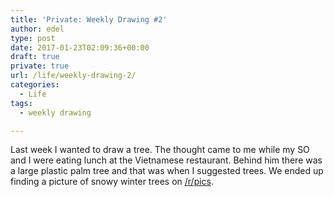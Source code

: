 ```yaml
---
title: 'Private: Weekly Drawing #2'
author: edel
type: post
date: 2017-01-23T02:09:36+00:00
draft: true
private: true
url: /life/weekly-drawing-2/
categories:
  - Life
tags:
  - weekly drawing

---
```

Last week I wanted to draw a tree. The thought came to me while my SO and I were eating lunch at the Vietnamese restaurant. Behind him there was a large plastic palm tree and that was when I suggested trees. We ended up finding a picture of snowy winter trees on [/r/pics][1].

<img data-attachment-id="141" data-permalink="http://edelgrace.me/blog/life/weekly-drawing-2/attachment/20170115_185155/" data-orig-file="https://i0.wp.com/edelgrace.me/blog/wp-content/uploads/2017/01/20170115_185155-e1484533113853.jpg?fit=499%2C293" data-orig-size="499,293" data-comments-opened="1" data-image-meta="{&quot;aperture&quot;:&quot;2.4&quot;,&quot;credit&quot;:&quot;&quot;,&quot;camera&quot;:&quot;LG-K210&quot;,&quot;caption&quot;:&quot;&quot;,&quot;created_timestamp&quot;:&quot;1484506315&quot;,&quot;copyright&quot;:&quot;&quot;,&quot;focal_length&quot;:&quot;3.18&quot;,&quot;iso&quot;:&quot;100&quot;,&quot;shutter_speed&quot;:&quot;0&quot;,&quot;title&quot;:&quot;&quot;,&quot;orientation&quot;:&quot;1&quot;}" data-image-title="20170115_185155" data-image-description="" data-medium-file="https://i0.wp.com/edelgrace.me/blog/wp-content/uploads/2017/01/20170115_185155-e1484533113853.jpg?fit=300%2C176" data-large-file="https://i0.wp.com/edelgrace.me/blog/wp-content/uploads/2017/01/20170115_185155-e1484533113853.jpg?fit=663%2C389" src="https://i0.wp.com/edelgrace.me/blog/wp-content/uploads/2017/01/20170115_185155-e1484533113853.jpg?resize=499%2C293" alt="" class="alignnone size-full wp-image-141" data-recalc-dims="1" />

 [1]: http://reddit.com/r/pics
